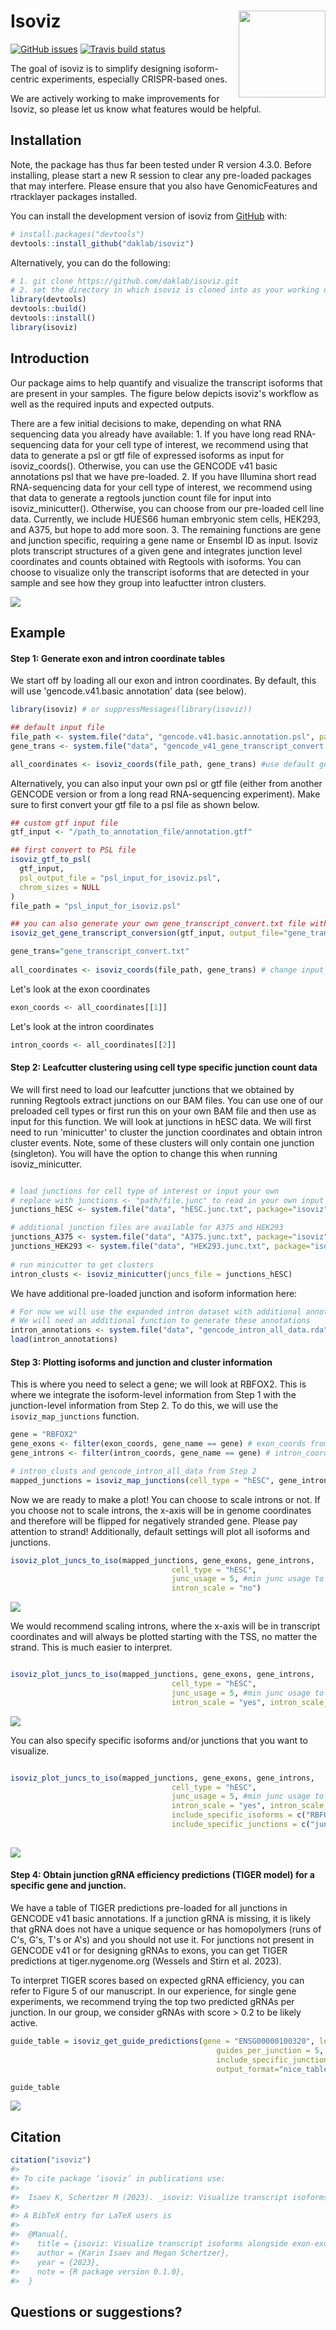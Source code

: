 # Isoviz <img src="inst/figures/isoviz_logo.png" align="right" height="139"/>

<!-- badges: start -->

[![GitHub issues](https://img.shields.io/github/issues/daklab/isoviz)](https://img.shields.io/github/issues/daklab/isoviz/issues) [![Travis build status](https://travis-ci.com/karini925/isoviz.svg?branch=master)](https://travis-ci.com/karini925/isoviz)

<!-- badges: end -->

The goal of isoviz is to simplify designing isoform-centric experiments, especially CRISPR-based ones.

We are actively working to make improvements for Isoviz, so please let us know what features would be helpful.

## Installation

Note, the package has thus far been tested under R version 4.3.0. Before installing, please start a new R session to clear any pre-loaded packages that may interfere. Please ensure that you also have GenomicFeatures and rtracklayer packages installed.

You can install the development version of isoviz from [GitHub](https://github.com/) with:

``` r
# install.packages("devtools")
devtools::install_github("daklab/isoviz")
```

Alternatively, you can do the following:

``` r
# 1. git clone https://github.com/daklab/isoviz.git
# 2. set the directory in which isoviz is cloned into as your working directory, then do the following:
library(devtools)
devtools::build()
devtools::install()
library(isoviz)
```

## Introduction

Our package aims to help quantify and visualize the transcript isoforms that are present in your samples. The figure below depicts isoviz's workflow as well as the required inputs and expected outputs.

There are a few initial decisions to make, depending on what RNA sequencing data you already have available: 1. If you have long read RNA-sequencing data for your cell type of interest, we recommend using that data to generate a psl or gtf file of expressed isoforms as input for isoviz_coords(). Otherwise, you can use the GENCODE v41 basic annotations psl that we have pre-loaded. 2. If you have Illumina short read RNA-sequencing data for your cell type of interest, we recommend using that data to generate a regtools junction count file for input into isoviz_minicutter(). Otherwise, you can choose from our pre-loaded cell line data. Currently, we include HUES66 human embryonic stem cells, HEK293, and A375, but hope to add more soon. 3. The remaining functions are gene and junction specific, requiring a gene name or Ensembl ID as input. Isoviz plots transcript structures of a given gene and integrates junction level coordinates and counts obtained with Regtools with isoforms. You can choose to visualize only the transcript isoforms that are detected in your sample and see how they group into leafuctter intron clusters.

<img src="inst/figures/readme_main.png"/>

## Example

#### Step 1: Generate exon and intron coordinate tables

We start off by loading all our exon and intron coordinates. By default, this will use 'gencode.v41.basic annotation' data (see below).

``` r
library(isoviz) # or suppressMessages(library(isoviz))

## default input file
file_path <- system.file("data", "gencode.v41.basic.annotation.psl", package="isoviz")
gene_trans <- system.file("data", "gencode_v41_gene_transcript_convert.txt", package="isoviz")

all_coordinates <- isoviz_coords(file_path, gene_trans) #use default genome .psl file  
```

Alternatively, you can also input your own psl or gtf file (either from another GENCODE version or from a long read RNA-sequencing experiment). Make sure to first convert your gtf file to a psl file as shown below.

``` r
## custom gtf input file
gtf_input <- "/path_to_annotation_file/annotation.gtf"

## first convert to PSL file 
isoviz_gtf_to_psl(
  gtf_input,
  psl_output_file = "psl_input_for_isoviz.psl",
  chrom_sizes = NULL
)
file_path = "psl_input_for_isoviz.psl"

## you can also generate your own gene_transcript_convert.txt file with your gtf file of interest 
isoviz_get_gene_transcript_conversion(gtf_input, output_file="gene_transcript_convert.txt")

gene_trans="gene_transcript_convert.txt"
  
all_coordinates <- isoviz_coords(file_path, gene_trans) # change input_type to gtf if using gtf format 
```

Let's look at the exon coordinates

``` r
exon_coords <- all_coordinates[[1]]
```

Let's look at the intron coordinates

``` r
intron_coords <- all_coordinates[[2]]
```

#### Step 2: Leafcutter clustering using cell type specific junction count data

We will first need to load our leafcutter junctions that we obtained by running Regtools extract junctions on our BAM files. You can use one of our preloaded cell types or first run this on your own BAM file and then use as input for this function. We will look at junctions in hESC data. We will first need to run 'minicutter' to cluster the junction coordinates and obtain intron cluster events. Note, some of these clusters will only contain one junction (singleton). You will have the option to change this when running isoviz_minicutter.

``` r

# load junctions for cell type of interest or input your own
# replace with junctions <- "path/file.junc" to read in your own input
junctions_hESC <- system.file("data", "hESC.junc.txt", package="isoviz")

# additional junction files are available for A375 and HEK293
junctions_A375 <- system.file("data", "A375.junc.txt", package="isoviz")
junctions_HEK293 <- system.file("data", "HEK293.junc.txt", package="isoviz")
  
# run minicutter to get clusters 
intron_clusts <- isoviz_minicutter(juncs_file = junctions_hESC)
```

We have additional pre-loaded junction and isoform information here:

``` r
# For now we will use the expanded intron dataset with additional annotations by Megan 
# We will need an additional function to generate these annotations 
intron_annotations <- system.file("data", "gencode_intron_all_data.rda", package="isoviz")
load(intron_annotations)
```

#### Step 3: Plotting isoforms and junction and cluster information

This is where you need to select a gene; we will look at RBFOX2. This is where we integrate the isoform-level information from Step 1 with the junction-level information from Step 2. To do this, we will use the `isoviz_map_junctions` function.

``` r
gene = "RBFOX2"
gene_exons <- filter(exon_coords, gene_name == gene) # exon_coords from Step 1
gene_introns <- filter(intron_coords, gene_name == gene) # intron_coords from Step 1

# intron_clusts and gencode_intron_all_data from Step 2
mapped_junctions = isoviz_map_junctions(cell_type = "hESC", gene_introns, intron_clusts, gencode_intron_all_data) 
```

Now we are ready to make a plot! You can choose to scale introns or not. If you choose not to scale introns, the x-axis will be in genome coordinates and therefore will be flipped for negatively stranded gene. Please pay attention to strand! Additionally, default settings will plot all isoforms and junctions.

``` r
isoviz_plot_juncs_to_iso(mapped_junctions, gene_exons, gene_introns,
                                    cell_type = "hESC",
                                    junc_usage = 5, #min junc usage to be included 
                                    intron_scale = "no")
```

<img src="inst/figures/firstreadmeimage.png"/>

We would recommend scaling introns, where the x-axis will be in transcript coordinates and will always be plotted starting with the TSS, no matter the strand. This is much easier to interpret.

``` r

isoviz_plot_juncs_to_iso(mapped_junctions, gene_exons, gene_introns,
                                    cell_type = "hESC",
                                    junc_usage = 5, #min junc usage to be included 
                                    intron_scale = "yes", intron_scale_width = 10)
```

<img src="inst/figures/secondreadmeimage.png"/>

You can also specify specific isoforms and/or junctions that you want to visualize.

``` r

isoviz_plot_juncs_to_iso(mapped_junctions, gene_exons, gene_introns,
                                    cell_type = "hESC",
                                    junc_usage = 5, #min junc usage to be included 
                                    intron_scale = "yes", intron_scale_width = 10,
                                    include_specific_isoforms = c("RBFOX2-209", "RBFOX2-220", "RBFOX2-208", "RBFOX2-205"),
                                    include_specific_junctions = c("junc178147", "junc178149", "junc178135", "junc178136", "junc178145", "junc178146"))
                                    
```

<img src="inst/figures/thirdreadmeimage.png"/>

#### Step 4: Obtain junction gRNA efficiency predictions (TIGER model) for a specific gene and junction.

We have a table of TIGER predictions pre-loaded for all junctions in GENCODE v41 basic annotations. If a junction gRNA is missing, it is likely that gRNA does not have a unique sequence or has homopolymers (runs of C's, G's, T's or A's) and you should not use it. For junctions not present in GENCODE v41 or for designing gRNAs to exons, you can get TIGER predictions at tiger.nygenome.org (Wessels and Stirn et al. 2023).

To interpret TIGER scores based on expected gRNA efficiency, you can refer to Figure 5 of our manuscript. In our experience, for single gene experiments, we recommend trying the top two predicted gRNAs per junction. In our group, we consider gRNAs with score \> 0.2 to be likely active.

``` r
guide_table = isoviz_get_guide_predictions(gene = "ENSG00000100320", leafcutter_input=intron_clusts,
                                              guides_per_junction = 5,
                                              include_specific_junctions = c("junc178147", "junc178149", "junc178135", "junc178136", "junc178145", "junc178146"),
                                              output_format="nice_table")

guide_table
```

<img src="inst/figures/predictions_table.png"/>

## Citation

``` r
citation("isoviz")
#> 
#> To cite package ‘isoviz’ in publications use:
#>
#>  Isaev K, Schertzer M (2023). _isoviz: Visualize transcript isoforms alongside exon-exon junction counts_. R package version 0.1.0.
#>
#> A BibTeX entry for LaTeX users is
#>
#>  @Manual{,
#>    title = {isoviz: Visualize transcript isoforms alongside exon-exon junction counts},
#>    author = {Karin Isaev and Megan Schertzer},
#>    year = {2023},
#>    note = {R package version 0.1.0},
#>  }
```

## Questions or suggestions?
